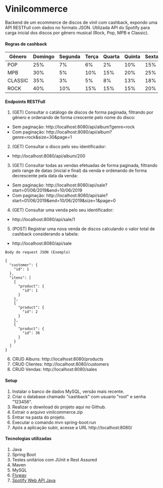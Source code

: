 # Vinilcommerce

Backend de um ecommerce de discos de vinil com cashback, expondo uma API RESTFull com dados no formato JSON. 
Utilizada API do Spotify para carga inicial dos discos por gênero musical (Rock, Pop, MPB e Classic).

#### Regras de cashback

| Gênero  | Domingo | Segunda | Terça | Quarta | Quinta | Sexta | Sábado |
|---------|---------|---------|-------|--------|--------|-------|--------|
| POP     | 25%     | 7%      | 6%    | 2%     | 10%    | 15%   | 20%    |
| MPB     | 30%     | 5%      | 10%   | 15%    | 20%    | 25%   | 30%    |
| CLASSIC | 35%     | 3%      | 5%    | 8%     | 13%    | 18%   | 25%    |
| ROCK    | 40%     | 10%     | 15%   | 15%    | 15%    | 20%   | 40%    |

  #### Endpoints RESTFull
  1. (GET) Consultar o catálogo de discos de forma paginada, filtrando por gênero e
  ordenando de forma crescente pelo nome do disco:   
   - Sem paginação: http://localhost:8080/api/album?genre=rock
   - Com paginação: http://localhost:8080/api/album?genre=rock&size=30&page=1

  2. (GET) Consultar o disco pelo seu identificador: 
   - http://localhost:8080/api/album/200

  3. (GET) Consultar todas as vendas efetuadas de forma paginada, filtrando pelo range
  de datas (inicial e final) da venda e ordenando de forma decrescente pela
  data da venda:    
   - Sem paginação: http://localhost:8080/api/sale?start=01/06/2019&end=10/06/2019
   - Com paginação: http://localhost:8080/api/sale?start=01/06/2019&end=10/06/2019&size=1&page=0

  4. (GET) Consultar uma venda pelo seu identificador: 
   - http://localhost:8080/api/sale/1

  5. (POST) Registrar uma nova venda de discos calculando o valor total de cashback
  considerando a tabela: 
   - http://localhost:8080/api/sale
    
    Body do request JSON (Exemplo)
    
    {
      "customer": {
        "id": 1
      },
      "itens": [
        {
          "product": {
            "id": 1
          }
        },
        {
          "product": {
            "id": 2
          }
        },
        {
          "product": {
            "id": 36
          }
        }
      ]
    }   
   
   6. CRUD Albuns: http://localhost:8080/products
   7. CRUD Clientes: http://localhost:8080/customers
   8. CRUD Vendas: http://localhost:8080/sales
   
   
  #### Setup
  1. Instalar o banco de dados MySQL, versão mais recente.
  2. Criar o database chamado "cashback" com usuario "root" e senha "123456".
  2. Realizar o download do projeto aqui no Github.
  2. Extrair o arquivo vinilcommerce.zip
  3. Entrar na pasta do projeto.
  4. Executar o comando mvn spring-boot:run
  5. Após a aplicação subir, acesse a URL http://localhost:8080/
  
  #### Tecnologias utilizadas
  1. Java
  2. Spring Boot
  3. Testes unitários com JUnit e Rest Assured
  4. Maven
  5. MySQL
  6. [Flyway](https://flywaydb.org/)
  7. [Spotify Web API Java](https://github.com/thelinmichael/spotify-web-api-java)
